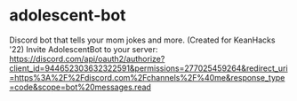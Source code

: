 # adolescent-bot
Discord bot that tells your mom jokes and more. (Created for KeanHacks '22) 
Invite AdolescentBot to your server: https://discord.com/api/oauth2/authorize?client_id=944652303632322591&permissions=277025459264&redirect_uri=https%3A%2F%2Fdiscord.com%2Fchannels%2F%40me&response_type=code&scope=bot%20messages.read
